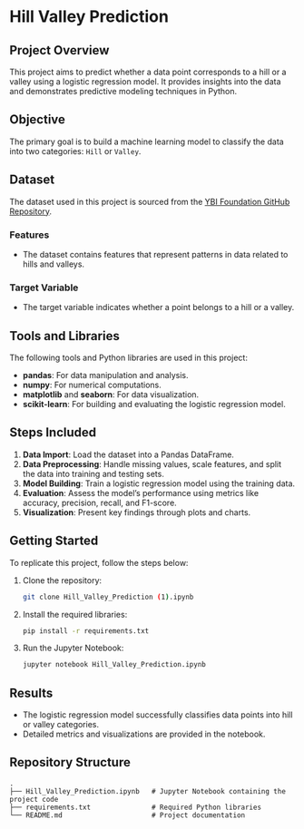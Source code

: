 # Hill Valley Prediction

## Project Overview
This project aims to predict whether a data point corresponds to a hill or a valley using a logistic regression model. It provides insights into the data and demonstrates predictive modeling techniques in Python.

## Objective
The primary goal is to build a machine learning model to classify the data into two categories: `Hill` or `Valley`.

## Dataset
The dataset used in this project is sourced from the [YBI Foundation GitHub Repository](https://github.com/YBIFoundation/Dataset/raw/main/Hill%20Valley%20Dataset.csv).

### Features
- The dataset contains features that represent patterns in data related to hills and valleys.

### Target Variable
- The target variable indicates whether a point belongs to a hill or a valley.

## Tools and Libraries
The following tools and Python libraries are used in this project:
- **pandas**: For data manipulation and analysis.
- **numpy**: For numerical computations.
- **matplotlib** and **seaborn**: For data visualization.
- **scikit-learn**: For building and evaluating the logistic regression model.

## Steps Included
1. **Data Import**: Load the dataset into a Pandas DataFrame.
2. **Data Preprocessing**: Handle missing values, scale features, and split the data into training and testing sets.
3. **Model Building**: Train a logistic regression model using the training data.
4. **Evaluation**: Assess the model’s performance using metrics like accuracy, precision, recall, and F1-score.
5. **Visualization**: Present key findings through plots and charts.

## Getting Started
To replicate this project, follow the steps below:

1. Clone the repository:
    ```bash
    git clone Hill_Valley_Prediction (1).ipynb
    ```
2. Install the required libraries:
    ```bash
    pip install -r requirements.txt
    ```
3. Run the Jupyter Notebook:
    ```bash
    jupyter notebook Hill_Valley_Prediction.ipynb
    ```

## Results
- The logistic regression model successfully classifies data points into hill or valley categories.
- Detailed metrics and visualizations are provided in the notebook.

## Repository Structure
```
.
├── Hill_Valley_Prediction.ipynb   # Jupyter Notebook containing the project code
├── requirements.txt               # Required Python libraries
└── README.md                      # Project documentation
```

